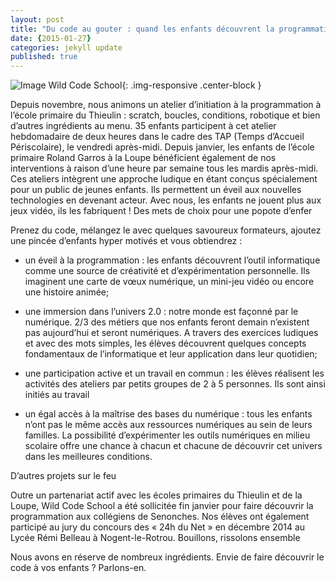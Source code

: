 ```yaml
---
layout: post
title: "Du code au gouter : quand les enfants découvrent la programmation..."
date: {2015-01-27}
categories: jekyll update
published: true
---
```


![Image Wild Code School](http://wildcodeschool.fr/wp-content/uploads/2015/01/enfants_codeurs_wildcodescchool.jpg){: .img-responsive .center-block }

Depuis novembre, nous animons un atelier d’initiation à la programmation à l’école primaire du Thieulin : scratch, boucles, conditions, robotique et bien d’autres ingrédients au menu.
35 enfants participent à cet atelier hebdomadaire de deux heures dans le cadre des TAP (Temps d’Accueil Périscolaire), le vendredi après-midi.
Depuis janvier, les enfants de l’école primaire Roland Garros à la Loupe bénéficient également de nos interventions à raison d’une heure par semaine tous les mardis après-midi.
Ces ateliers intègrent une approche ludique en étant conçus spécialement pour un public de jeunes enfants. Ils permettent un éveil aux nouvelles technologies en devenant acteur. Avec nous, les enfants ne jouent plus aux jeux vidéo, ils les fabriquent !
Des mets de choix pour une popote d’enfer

Prenez du code, mélangez le avec quelques savoureux formateurs, ajoutez une pincée d’enfants hyper motivés et vous obtiendrez :


- un éveil à la programmation : les enfants découvrent l’outil informatique comme une source de créativité et d’expérimentation personnelle. Ils imaginent une carte de vœux numérique, un mini-jeu vidéo  ou encore une histoire animée;

 

- une immersion dans l’univers 2.0 : notre monde est façonné par le numérique.  2/3 des métiers que nos enfants feront demain n’existent pas aujourd’hui et seront numériques. A travers des exercices ludiques et avec des mots simples, les élèves découvrent quelques concepts fondamentaux de l’informatique et leur application dans leur quotidien;

 

- une participation active et un travail en commun : les élèves réalisent les activités des ateliers par petits groupes de 2 à 5 personnes. Ils sont ainsi initiés au travail

 

- un égal accès à la maîtrise des bases du numérique : tous les enfants n’ont pas le même accès aux ressources numériques au sein de leurs familles. La possibilité d’expérimenter les outils numériques en milieu scolaire offre une chance à chacun et chacune de découvrir cet univers dans les meilleures conditions.


D’autres projets sur le feu

Outre un partenariat actif avec les écoles primaires du Thieulin et de la Loupe, Wild Code School a été sollicitée fin janvier pour faire découvrir la programmation aux collégiens de Senonches. Nos élèves ont également participé au jury du concours des « 24h du Net » en décembre 2014 au Lycée Rémi Belleau à Nogent-le-Rotrou.
Bouillons, rissolons ensemble

Nous avons en réserve de nombreux ingrédients. Envie de faire découvrir le code à vos enfants ? Parlons-en.